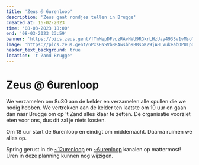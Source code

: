 ```yaml
---
title: 'Zeus @ 6urenloop'
description: 'Zeus gaat rondjes tellen in Brugge'
created_at: 16-02-2023
time: '08-03-2023 18:00'
end: '08-03-2023 23:59'
banner: 'https://pics.zeus.gent/fTmMepDFvczRAvHVU9RGkrLHzUay493Sv1vMsoTe.jpg'
image: 'https://pics.zeus.gent/6PxsENSVb88Awsbh9BBsGK29jAHLVukeabOPUIpd.png'
header_text_background: true
location: 't Zand Brugge'
---
```


# Zeus @ 6urenloop

We verzamelen om 8u30 aan de kelder en verzamelen alle spullen die we nodig hebben.
We vertrekken aan de kelder ten laatste om 10 uur en gaan dan naar Brugge om op 't Zand alles klaar te zetten.
De organisatie voorziet eten voor ons, dus dit zal je niets kosten.

Om 18 uur start de 6urenloop en eindigt om middernacht. Daarna ruimen we alles op.

Spring gerust in de [~12urenloop](https://mattermost.zeus.gent/zeus/channels/12urenloop) en [~6urenloop](https://mattermost.zeus.gent/zeus/channels/6urenloop) kanalen op mattermost!
Uren in deze planning kunnen nog wijzigen.
